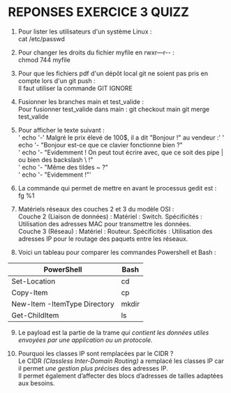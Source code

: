 # REPONSES EXERCICE 3 QUIZZ #

1. Pour lister les utilisateurs d'un système Linux :  
   cat /etc/passwd

2. Pour changer les droits du fichier myfile en rwxr—r-- :  
    chmod 744 myfile

3. Pour que les fichiers pdf d'un dépôt local git ne soient pas pris en compte lors d'un git push :  
    Il faut utiliser la commande GIT IGNORE

4. Fusionner les branches main et test_valide :  
    Pour fusionner test_valide dans main : git checkout main git merge test_valide

5. Pour afficher le texte suivant :  
  ' echo '-' Malgré le prix élevé de 100$, il a dit "Bonjour !" au vendeur :'
  ' echo '- "Bonjour est-ce que ce clavier fonctionne bien ?"  
  ' echo '- "Evidemment ! On peut tout écrire avec, que ce soit des pipe | ou bien des backslash \ !"  
  ' echo '- "Même des tildes ~ ?"  
  ' echo '- "Evidemment !"'  

7. La commande qui permet de mettre en avant le processus gedit est :  
    fg %1

8. Matériels réseaux des couches 2 et 3 du modèle OSI :  
    Couche 2 (Liaison de données) : Matériel : Switch. Spécificités : Utilisation des adresses MAC pour transmettre les données.   
    Couche 3 (Réseau) : Matériel : Routeur. Spécificités : Utilisation des adresses IP pour le routage des paquets entre les réseaux.  
   
9. Voici un tableau pour comparer les commandes Powershell et Bash :  
    
| PowerShell | Bash |
|------------|------|
| Set-Location | cd | 
| Copy-Item | cp |
| New-Item -ItemType Directory | mkdir |
| Get-ChildItem | ls |

9. Le payload est la partie de la trame *qui contient les données utiles envoyées par une application ou un protocole.*  

10. Pourquoi les classes IP sont remplacées par le CIDR ?  
    Le CIDR *(Classless Inter-Domain Routing)* a remplacé les classes IP car il permet *une gestion plus précises* des adresses IP.  
    Il permet également d’affecter des blocs d’adresses de tailles adaptées aux besoins.
